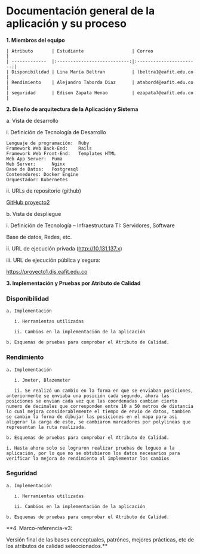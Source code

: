 # Documentación general de la aplicación y su proceso

**1. Miembros del equipo**

	| Atributo       | Estudiante                  | Correo                  |
	| -------------  |:---------------------------:|:-----------------------:|
	| Disponibilidad | Lina María Beltran          | lbeltra1@eafit.edu.co   |
	| Rendimiento    | Alejandro Taborda Diaz      | atabord4@eafit.edu.co   |
	| seguridad      | Edison Zapata Henao         | ezapata7@eafit.edu.co   |
	
**2. Diseño de arquitectura de la Aplicación y Sistema**

a. Vista de desarrollo
	
i. Definición de Tecnología de Desarrollo
	   
	Lenguaje de programación:  Ruby
    Framework Web Back-End:    Rails
    Framework Web Front-End:   Templates HTML
    Web App Server:  Puma
    Web Server:      Nginx
    Base de Datos:   Postgresql
    Contenedores: Docker Engine
    Orquestador: Kubernetes
	   
ii. URLs de repositorio (github)
	
[GitHub proyecto2](https://github.com/lmbd92/TTelematicaP2)
	   
b. Vista de despliegue
	
i. Definición de Tecnología – Infraestructura TI: Servidores, Software
	   
Base de datos, Redes, etc.
	      
ii. URL de ejecución privada (http://10.131.137.x)
	   
iii. URL de ejecución pública y segura:

https://proyecto1.dis.eafit.edu.co
	        
**3. Implementación y Pruebas por Atributo de Calidad**


### Disponibilidad

    a. Implementación
    
	   i. Herramientas utilizadas
	 
	   ii. Cambios en la implementación de la aplicación
	 
    b. Esquemas de pruebas para comprobar el Atributo de Calidad.
    
### Rendimiento

    a. Implementación
    
	   i. Jmeter, Blazemeter
	 
	   ii. Se realizó un cambio en la forma en que se enviaban posiciones, anteriormente se enviaba una posición cada segundo, ahora las posiciones se envian cada vez que las coordenadas cambian cierto numero de decimales que corresponden entre 10 a 50 metros de distancia lo cual mejora considerablemente el tiempo de envio de datos, tambien se cambio la forma de dibujar las posiciones en el mapa para asi aligerar la carga de este, se cambiaron marcadores por polylineas que representan la ruta realizada.
	 
    b. Esquemas de pruebas para comprobar el Atributo de Calidad.
    	
	i. Hasta ahora solo se lograron realizar pruebas de logueo a la aplicación, por lo que no se obtubieron los datos necesarios para verificar la mejora de rendimiento al implementar los cambios
    
### Seguridad

    a. Implementación
    
	   i. Herramientas utilizadas
	 
	   ii. Cambios en la implementación de la aplicación
	 
    b. Esquemas de pruebas para comprobar el Atributo de Calidad.
    
**4. Marco-referencia-v3: 

Versión final de las bases conceptuales, patrónes, mejores prácticas, etc de los atributos de calidad seleccionados.**
